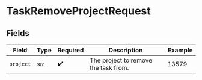# TaskRemoveProjectRequest


## Fields

| Field                                | Type                                 | Required                             | Description                          | Example                              |
| ------------------------------------ | ------------------------------------ | ------------------------------------ | ------------------------------------ | ------------------------------------ |
| `project`                            | *str*                                | :heavy_check_mark:                   | The project to remove the task from. | 13579                                |